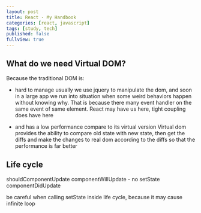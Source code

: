 ```yaml
---
layout: post
title: React - My Handbook
categories: [react, javascript]
tags: [study, tech]
published: false
fullview: true
---
```


<h2>What do we need Virtual DOM?</h2>
Because the traditional DOM is:

- hard to manage
  usually we use jquery to manipulate the dom, and soon in a large app we run into situation when some weird behaviors happen without knowing why. That is because there many event handler on the same event of same element. React may have us here, tight coupling does have here

- and has a low performance compare to its virtual version
  Virtual dom provides the ability to compare old state with new state, then get the diffs and make the changes to real dom according to the diffs so that the performance is far better

<h2>Life cycle</h2>
shouldComponentUpdate
componentWillUpdate   - no setState
componentDidUpdate

be careful when calling setState inside life cycle, because it may cause infinite loop
